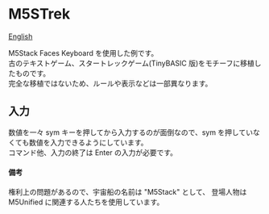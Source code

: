 # M5STrek

[English](README.en.md)

M5Stack Faces Keyboard を使用した例です。  
古のテキストゲーム、スタートレックゲーム(TinyBASIC 版)をモチーフに移植したものです。  
完全な移植ではないため、ルールや表示などは一部異なります。


## 入力
数値を一々 sym キーを押してから入力するのが面倒なので、sym を押していなくても数値を入力できるようにしています。  
コマンド他、入力の終了は Enter の入力が必要です。

#### 備考
権利上の問題があるので、宇宙船の名前は "M5Stack" として、 登場人物は M5Unified に関連する人たちを使用しています。

